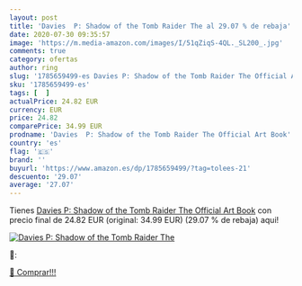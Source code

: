 ```yaml
---
layout: post
title: 'Davies  P: Shadow of the Tomb Raider The al 29.07 % de rebaja'
date: 2020-07-30 09:35:57
image: 'https://m.media-amazon.com/images/I/51qZiqS-4QL._SL200_.jpg'
comments: true
category: ofertas
author: ring
slug: '1785659499-es Davies P: Shadow of the Tomb Raider The Official Art Book'
sku: '1785659499-es'
tags: [  ]
actualPrice: 24.82 EUR
currency: EUR
price: 24.82
comparePrice: 34.99 EUR
prodname: 'Davies  P: Shadow of the Tomb Raider The Official Art Book'
country: 'es'
flag: '🇪🇸'
brand: ''
buyurl: 'https://www.amazon.es/dp/1785659499/?tag=tolees-21'
descuento: '29.07'
average: '27.07'
---
```


Tienes [Davies  P: Shadow of the Tomb Raider The Official Art Book](https://www.amazon.es/dp/1785659499/?tag=tolees-21) con precio final de  24.82 EUR (original: 34.99 EUR) (29.07 %  de rebaja) aqui!

[![Davies  P: Shadow of the Tomb Raider The](https://m.media-amazon.com/images/I/51qZiqS-4QL._SL200_.jpg)](https://www.amazon.es/dp/1785659499/?tag=tolees-21)

🔎:


[🛒 Comprar!!!](https://www.amazon.es/dp/1785659499/?tag=tolees-21)
